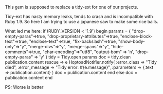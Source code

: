 This gem is supposed to replace a tidy-ext for one of our projects.

Tidy-ext has nasty memory leaks, tends to crash and is incompatible with Ruby 1.9.
So here I am trying to use a japanese saw to make some rice balls.

What led me here:
    if (RUBY_VERSION < '1.9')
      begin
        params = {
          "drop-empty-paras"=>true, "drop-proprietary-attributes"=>true, "enclose-block-text"=>true, "enclose-text"=>true,
          "fix-backslash"=>true, "show-body-only"=>"y", "merge-divs"=>"y", "merge-spans"=>"y", "hide-comments"=>true,
          "char-encoding"=>"utf8", "output-bom" => 'n',
          "drop-empty-paras" => 'y'
          }
        tidy = Tidy.open params
        doc = tidy.clean publication.content
      rescue => e
        HoptoadNotifier.notify(
          :error_class   => "Tidy died",
          :error_message => "Tidy error: #{e.message}",
          :parameters    => {:text => publication.content}
        )
        doc = publication.content
      end
    else
      doc = publication.content
    end

PS: Worse is better
